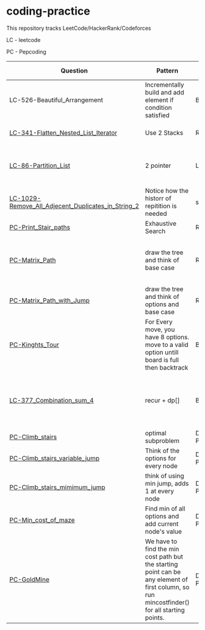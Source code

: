 # coding-practice
This repository tracks LeetCode/HackerRank/Codeforces

LC - leetcode

PC - Pepcoding

Question | Pattern | Type | Further Suggestion |time 1 |time 2| Notes | Link 
|--- | --- | --- | --- |--- |--- | --- | --- |
|LC-526-Beautiful_Arrangement | Incrementally build and add element if condition satisfied | Backtracking | Attempt it without using ArrayList | 50 mins |  
|[LC-341-Flatten_Nested_List_Iterator](recursion/LC-341-Flatten_Nested_List_Iterator)| Use 2 Stacks | Recursion | Attempth with 2 stacks only | 15 mins
|[LC-86-Partition_List](Linked_List/LC-86-Partition_List.java)  | 2 pointer | Linked List| follow up without auxillary DS in O(1) mem | 17 mins |
|[LC-1029-Remove_All_Adjecent_Duplicates_in_String_2](String/LC-1029-Remove_All_Adjecent_Duplicates_in_String_2.java)|Notice how the historr of repitition is needed|stack||25 min|
|[PC-Print_Stair_paths](recursion/PC-Print_Stair_paths.java)| Exhaustive Search | Recursion |  | 10 mins | || [Question](https://www.pepcoding.com/resources/online-java-foundation/recursion-on-the-way-up/print-stair-paths-official/ojquestion)
|[PC-Matrix_Path](recursion/PC-Matrix_Path.java])| draw the tree and think of base case |Recursion| |15 min| | levels/nodes equivalent to param and edges equiv to the for loop|
|[PC-Matrix_Path_with_Jump](recursion/PC-Matrix_Path_with_Jump.java)| draw the tree and think of options and base case |Recursion| |15 min|| NO Obstacles on Path.
|[PC-Kinghts_Tour](Backtracking/PC-Kinghts_tour.java) | For Every move, you have 8 options. move to a valid option untill board is full then backtrack|BackTracking| |40 mins|||
|[LC-377_Combination_sum_4](Bactracking/LC-377_Combination_sum_4.java)| recur + dp[] | Backtracking|What if input has negative nums?| 10 mins | |Never initialize dp[] or memo[] with 0, because actual ans can be 0|s
|[PC-Climb_stairs](Dynamic_Programing/PC-CLimb_stairs.java)|optimal subproblem | Dynamic Programing |do it using Tabulation|25 min |
|[PC-Climb_stairs_variable_jump](Dynamic_Programing/PC-Climb_stairs_variable_jump.java)|Think of the options for every node| Dynamic Programing| Do it using Tabulation| 25 mins |
|[PC-Climb_stairs_mimimum_jump](Dynamic_Programing/PC-Climb_stairs_minimum_jump.java)| think of using min jump, adds 1 at every node|Dynamic Programing| try with tabulation | 30 mins |
|[PC-Min_cost_of_maze](Dynamic_Programing/PC-Min_cost_of_maze.java)| Find min of all options and add current node's value|Dynamic Programing| try tabulation| 35 mins||
|[PC-GoldMine](Dynamic_Programing/PC-GoldMine.java)| We have to find the min cost path but the starting point can be any element of first column, so run mincostfinder() for all starting points.| Dynamic Programing| Try Tabulation 35 mins |


